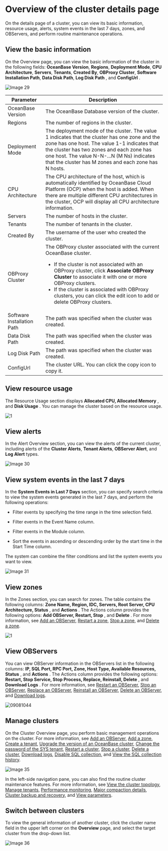 # Overview of the cluster details page

On the details page of a cluster, you can view its basic information, resource usage, alerts, system events in the last 7 days, zones, and OBServers, and perform routine maintenance operations.

## View the basic information

On the Overview page, you can view the basic information of the cluster in the following fields: **OceanBase Version**, **Regions**, **Deployment Mode**, **CPU Architecture**, **Servers**, **Tenants**, **Created By**, **OBProxy Cluster**, **Software Installation Path**, **Data Disk Path**, **Log Disk Path** , and **ConfigUrl** .

![Image 29](https://obbusiness-private.oss-cn-shanghai.aliyuncs.com/doc/img/ocp/403-ce/%E9%9B%86%E7%BE%A4%E5%9F%BA%E6%9C%AC%E4%BF%A1%E6%81%AF1.png)

|  Parameter   | Description    |
|---------|--------------|
| OceanBase Version   | The OceanBase Database version of the cluster.   |
| Regions     | The number of regions in the cluster.    |
| Deployment Mode     | The deployment mode of the cluster.  The value 1 indicates that the cluster has one zone and the zone has one host.  The value 1-1 indicates that the cluster has two zones and each zone has one host.  The value N-N-...N (M Ns) indicates that the cluster has M zones and each zone has N hosts.     |
| CPU Architecture      | The CPU architecture of the host, which is automatically identified by OceanBase Cloud Platform (OCP) when the host is added.  When there are multiple different CPU architectures in the cluster, OCP will display all CPU architecture information.    |
| Servers    | The number of hosts in the cluster.   |
| Tenants      | The number of tenants in the cluster.     |
| Created By     | The username of the user who created the cluster.       |
| OBProxy Cluster    | The OBProxy cluster associated with the current OceanBase cluster.  <ul><li>If the cluster is not associated with an OBProxy cluster, click **Associate OBProxy Cluster** to associate it with one or more OBProxy clusters.</li><li> If the cluster is associated with OBProxy clusters, you can click the edit icon to add or delete OBProxy clusters.  </li></ul>  |
| Software Installation Path | The path was specified when the cluster was created.      |
| Data Disk Path             | The path was specified when the cluster was created.        |
| Log Disk Path              | The path was specified when the cluster was created.       |
| ConfigUrl                  | The cluster URL. You can click the copy icon to copy it.      |

## View resource usage

The Resource Usage section displays **Allocated CPU, Allocated Memory** , and **Disk Usage** . You can manage the cluster based on the resource usage.

![1](https://obbusiness-private.oss-cn-shanghai.aliyuncs.com/doc/img/ocp/403-ce/%E8%B5%84%E6%BA%90%E6%B0%B4%E4%BD%8D1.png)

## View alerts

In the Alert Overview section, you can view the alerts of the current cluster, including alerts of the **Cluster Alerts**, **Tenant Alerts**, **OBServer Alert**, and **Log Alert** types.

![Image 30](https://obbusiness-private.oss-cn-shanghai.aliyuncs.com/doc/img/ocp/403-ce/%E5%91%8A%E8%AD%A6%E6%A6%82%E8%A7%881.png)

## View system events in the last 7 days

In the **System Events in Last 7 Days** section, you can specify search criteria to view the system events generated in the last 7 days, and perform the following operations:

* Filter events by specifying the time range in the time selection field.

* Filter events in the Event Name column.

* Filter events in the Module column.

* Sort the events in ascending or descending order by the start time in the Start Time column.

The system can combine the filter conditions and list the system events you want to view.

![Image 31](https://help-static-aliyun-doc.aliyuncs.com/assets/img/en-US/6129533561/p440336.png)

## View zones

In the Zones section, you can search for zones. The table contains the following columns: **Zone Name, Region, IDC, Servers, Root Server, CPU Architecture, Status** , and **Actions** . The Actions column provides the following options: **Add OBServer, Restart, Stop** , and **Delete** . For more information, see [Add an OBServer](../../4.cluster-features/2.basic-operations/7.manage-observer/1.add-an-observer.md), [Restart a zone](../../4.cluster-features/2.basic-operations/6.manage-a-zone/2.restart-zone.md), [Stop a zone](../../4.cluster-features/2.basic-operations/6.manage-a-zone/3.stop-zone.md), and [Delete a zone](../../4.cluster-features/2.basic-operations/6.manage-a-zone/4.delete-a-zone.md).

![1](https://obbusiness-private.oss-cn-shanghai.aliyuncs.com/doc/img/ocp/403-ce/zone%E7%AE%A1%E7%90%86-1.png)

## View OBServers

You can view OBServer information in the OBServers list in the following columns: **IP, SQL Port, RPC Port, Zone, Host Type, Available Resources, Status** , and **Actions** . The Actions column provides the following options: **Restart, Stop Service, Stop Process, Replace, Reinstall, Delete** , and **Download Logs** . For more information, see [Restart an OBServer](../../4.cluster-features/2.basic-operations/7.manage-observer/2.restart-observer.md), [Stop an OBServer](../../4.cluster-features/2.basic-operations/7.manage-observer/3.stop-observer.md), [Replace an OBServer](../../4.cluster-features/2.basic-operations/7.manage-observer/5.replace-observer.md), [Reinstall an OBServer](../../4.cluster-features/2.basic-operations/7.manage-observer/6.1.reinstall-observer.md), [Delete an OBServer](../../4.cluster-features/2.basic-operations/7.manage-observer/6.delete-observer.md), and [Download logs](../../10.system-management-features/13.log-service.md).

![09081044](https://obbusiness-private.oss-cn-shanghai.aliyuncs.com/doc/img/ocp/403-ce/observer%E5%88%97%E8%A1%A8-1.png)

## Manage clusters

On the Cluster Overview page, you perform basic management operations on the cluster. For more information, see [Add an OBServer](../../4.cluster-features/2.basic-operations/7.manage-observer/1.add-an-observer.md), [Add a zone](../../4.cluster-features/2.basic-operations/6.manage-a-zone/1.create-zone-1.md), [Create a tenant](../../5.tenant-functions/2.manage-basic-tenant-operations/1.create-a-tenant-3.md), [Upgrade the version of an OceanBase cluster](../../4.cluster-features/2.basic-operations/8.upgrade-version-1.md), [Change the password of the SYS tenant](../../4.cluster-features/2.basic-operations/9.change-password-2.md), [Restart a cluster](../../4.cluster-features/2.basic-operations/5.restart-a-cluster-1.md), [Stop a cluster](../../4.cluster-features/2.basic-operations/4.stop-a-cluster-1.md), [Delete a cluster](../../4.cluster-features/2.basic-operations/3.delete-a-cluster-1.md), [Download logs](../../4.cluster-features/2.basic-operations/16.download-log.md), [Disable SQL collection](../../4.cluster-features/2.basic-operations/17.disable-sql-collection.md), and [View the SQL collection history](../../4.cluster-features/2.basic-operations/18.view-the-sql-collection-switch-history.md).

![Image 35](https://obbusiness-private.oss-cn-shanghai.aliyuncs.com/doc/img/ocp/403-ce/%E9%9B%86%E7%BE%A4%E5%8A%9F%E8%83%BD-1.png)

In the left-side navigation pane, you can also find the routine cluster maintenance features. For more information, see [View the cluster topology](../../4.cluster-features/3.view-the-topology-of-a-cluster.md), [Manage tenants](../../5.tenant-functions/1.manage-tenant-operations.md), [Performance monitoring](../../4.cluster-features/5.performance-monitoring-1.md), [Major compaction details](../../4.cluster-features/9.merge-management/2.merge-details-1.md), [Cluster backup and recovery](../../4.cluster-features/10.cluster-backup-and-recovery/1.cluster-backup-and-recovery.md), and [View parameters](../../4.cluster-features/11.parameters-1/1.view-the-parameter-list-2.md).

## Switch between clusters

To view the general information of another cluster, click the cluster name field in the upper left corner on the **Overview** page, and select the target cluster from the drop-down list.

![Image 36](https://obbusiness-private.oss-cn-shanghai.aliyuncs.com/doc/img/ocp/403-ce/%E5%88%87%E6%8D%A2%E9%9B%86%E7%BE%A4-1.png)
